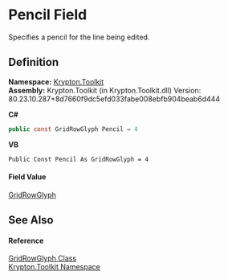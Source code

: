 # Pencil Field


Specifies a pencil for the line being edited.



## Definition
**Namespace:** <a href="79d2eac2-21f4-54ff-7552-b20c33c30600.md">Krypton.Toolkit</a>  
**Assembly:** Krypton.Toolkit (in Krypton.Toolkit.dll) Version: 80.23.10.287+8d7660f9dc5efd033fabe008ebfb904beab6d444

**C#**
``` C#
public const GridRowGlyph Pencil = 4
```
**VB**
``` VB
Public Const Pencil As GridRowGlyph = 4
```



#### Field Value
<a href="4ca947ca-1a45-ba67-3c9a-493d05613097.md">GridRowGlyph</a>

## See Also


#### Reference
<a href="4ca947ca-1a45-ba67-3c9a-493d05613097.md">GridRowGlyph Class</a>  
<a href="79d2eac2-21f4-54ff-7552-b20c33c30600.md">Krypton.Toolkit Namespace</a>  
